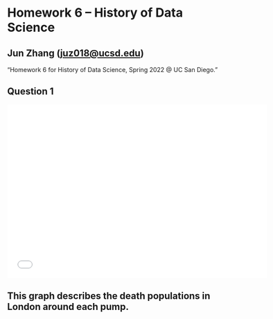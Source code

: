 # Homework 6 – History of Data Science
## Jun Zhang (juz018@ucsd.edu)
“Homework 6 for History of Data Science, Spring 2022 @ UC San Diego.”
## Question 1

<iframe src='../snow-map.html' width=600 height=400 frameBorder=0></iframe>

## This graph describes the death populations in London around each pump.
